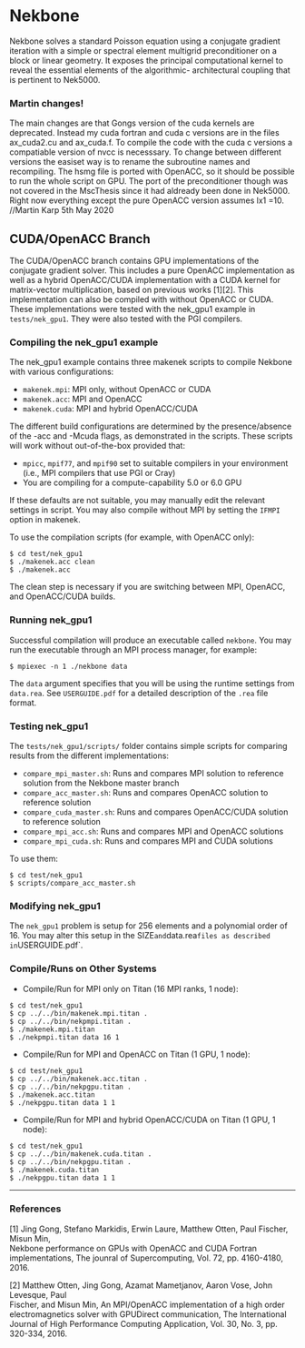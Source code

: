 Nekbone
=======

Nekbone solves a standard Poisson equation using a conjugate gradient iteration
with a simple or spectral element multigrid preconditioner on a block or linear
geometry. It exposes the principal computational kernel to reveal the essential
elements of the algorithmic- architectural coupling that is pertinent to
Nek5000.


### Martin changes!
The main changes are that Gongs version of the cuda kernels are deprecated. Instead my cuda fortran and cuda c versions are in the files ax_cuda2.cu and ax_cuda.f. To compile the code with the cuda c versions a compatiable version of nvcc is necesssary. To change between different versions the easiset way is to rename the subroutine names and recompiling. The hsmg file is ported with OpenACC, so it should be possible to run the whole script on GPU. The port of the preconditioner though was not covered in the MscThesis since it had aldready been done in Nek5000. Right now everything except the pure OpenACC version assumes lx1 =10.
//Martin Karp 5th May 2020


CUDA/OpenACC Branch
-------------------

The CUDA/OpenACC branch contains GPU implementations of the conjugate gradient
solver. This includes a pure OpenACC implementation as well as a hybrid
OpenACC/CUDA implementation with a CUDA kernel for matrix-vector multiplication,
based on previous works [1][2]. This implementation can also be compiled with 
without OpenACC or CUDA.  These implementations were tested with the nek\_gpu1
example in `tests/nek_gpu1`.  They were also tested with the PGI compilers.  

### Compiling the nek\_gpu1 example

The nek\_gpu1 example contains three makenek scripts to compile Nekbone with
various configurations:

* `makenek.mpi`: MPI only, without OpenACC or CUDA
* `makenek.acc`: MPI and OpenACC
* `makenek.cuda`: MPI and hybrid OpenACC/CUDA

The different build configurations are determined by the presence/absence of
the -acc and -Mcuda flags, as demonstrated in the scripts.  These scripts will
work without out-of-the-box provided that:

* `mpicc`, `mpif77`, and `mpif90` set to suitable compilers in your environment
  (i.e., MPI compilers that use PGI or Cray)
* You are compiling for a compute-capability 5.0 or 6.0 GPU

If these defaults are not suitable, you may manually edit the relevant settings
in script.  You may also compile without MPI by setting the `IFMPI` option in
makenek.

To use the compilation scripts (for example, with OpenACC only):

```
$ cd test/nek_gpu1
$ ./makenek.acc clean
$ ./makenek.acc
```

The clean step is necessary if you are switching between MPI, OpenACC, and
OpenACC/CUDA builds.  

### Running nek\_gpu1

Successful compilation will produce an executable called `nekbone`.  You may
run the executable through an MPI process manager, for example:

```
$ mpiexec -n 1 ./nekbone data
```

The `data` argument specifies that you will be using the runtime settings from
`data.rea`.  See `USERGUIDE.pdf` for a detailed description of the `.rea` file
format.

### Testing nek\_gpu1

The `tests/nek_gpu1/scripts/` folder contains simple scripts for comparing
results from the different implementations:
* `compare_mpi_master.sh`: Runs and compares MPI solution to reference solution
  from the Nekbone master branch
* `compare_acc_master.sh`: Runs and compares OpenACC solution to reference
  solution 
* `compare_cuda_master.sh`: Runs and compares OpenACC/CUDA solution to
  reference solution
* `compare_mpi_acc.sh`: Runs and compares MPI and OpenACC solutions
* `compare_mpi_cuda.sh`: Runs and compares MPI and CUDA solutions

To use them:

```
$ cd test/nek_gpu1
$ scripts/compare_acc_master.sh
```

### Modifying nek\_gpu1

The `nek_gpu1` problem is setup for 256 elements and a polynomial order of 16.
You may alter this setup in the SIZE` and `data.rea` files as described in
`USERGUIDE.pdf`.  

### Compile/Runs on Other Systems 

* Compile/Run for MPI only on Titan (16 MPI ranks, 1 node):

```
$ cd test/nek_gpu1
$ cp ../../bin/makenek.mpi.titan .
$ cp ../../bin/nekpmpi.titan .
$ ./makenek.mpi.titan
$ ./nekpmpi.titan data 16 1
```

* Compile/Run for MPI and OpenACC on Titan (1 GPU, 1 node): 

```
$ cd test/nek_gpu1
$ cp ../../bin/makenek.acc.titan .
$ cp ../../bin/nekpgpu.titan .
$ ./makenek.acc.titan
$ ./nekpgpu.titan data 1 1
```

* Compile/Run for MPI and hybrid OpenACC/CUDA on Titan (1 GPU, 1 node): 

```
$ cd test/nek_gpu1
$ cp ../../bin/makenek.cuda.titan .
$ cp ../../bin/nekpgpu.titan .
$ ./makenek.cuda.titan
$ ./nekpgpu.titan data 1 1
```
---

### References

[1] Jing Gong, Stefano Markidis, Erwin Laure, Matthew Otten, Paul Fischer, Misun Min,   
    Nekbone performance on GPUs with OpenACC and CUDA Fortran implementations, 
    The jounral of Supercomputing, Vol. 72, pp. 4160-4180, 2016. 

[2] Matthew Otten, Jing Gong, Azamat Mametjanov, Aaron Vose, John Levesque, Paul  
    Fischer, and Misun Min, An MPI/OpenACC implementation of a high order 
    electromagnetics solver with GPUDirect communication, The International Journal 
    of High Performance Computing Application, Vol. 30, No. 3, pp. 320-334, 2016. 

